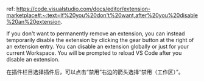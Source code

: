 ref: https://code.visualstudio.com/docs/editor/extension-marketplace#:~:text=If%20you%20don't%20want,after%20you%20disable%20an%20extension.

If you don't want to permanently remove an extension, you can instead temporarily disable the extension by clicking the gear button at the right of an extension entry. You can disable an extension globally or just for your current Workspace. You will be prompted to reload VS Code after you disable an extension.

在插件栏目选择插件后，可以点击“禁用”右边的箭头选择“禁用（工作区）”。


